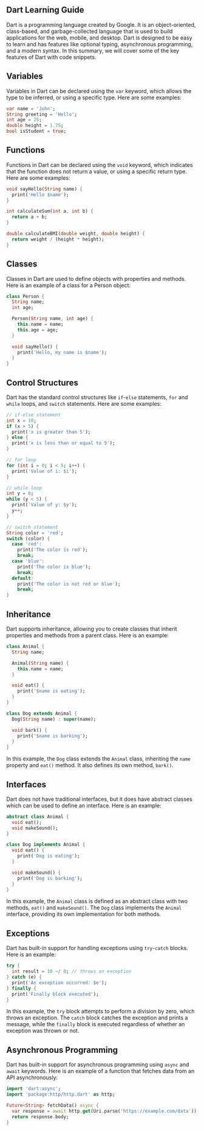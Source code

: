 ## Dart Learning Guide

Dart is a programming language created by Google. It is an object-oriented, class-based, and garbage-collected language that is used to build applications for the web, mobile, and desktop. Dart is designed to be easy to learn and has features like optional typing, asynchronous programming, and a modern syntax. In this summary, we will cover some of the key features of Dart with code snippets.

## Variables

Variables in Dart can be declared using the `var` keyword, which allows the type to be inferred, or using a specific type. Here are some examples:

```dart
var name = 'John';
String greeting = 'Hello';
int age = 25;
double height = 1.75;
bool isStudent = true;
```

## Functions

Functions in Dart can be declared using the `void` keyword, which indicates that the function does not return a value, or using a specific return type. Here are some examples:

```dart
void sayHello(String name) {
  print('Hello $name');
}

int calculateSum(int a, int b) {
  return a + b;
}

double calculateBMI(double weight, double height) {
  return weight / (height * height);
}
```

## Classes

Classes in Dart are used to define objects with properties and methods. Here is an example of a class for a Person object:

```dart
class Person {
  String name;
  int age;

  Person(String name, int age) {
    this.name = name;
    this.age = age;
  }

  void sayHello() {
    print('Hello, my name is $name');
  }
}
```

## Control Structures

Dart has the standard control structures like `if`\-`else` statements, `for` and `while` loops, and `switch` statements. Here are some examples:

```dart
// if-else statement
int x = 10;
if (x > 5) {
  print('x is greater than 5');
} else {
  print('x is less than or equal to 5');
}

// for loop
for (int i = 0; i < 5; i++) {
  print('Value of i: $i');
}

// while loop
int y = 0;
while (y < 5) {
  print('Value of y: $y');
  y++;
}

// switch statement
String color = 'red';
switch (color) {
  case 'red':
    print('The color is red');
    break;
  case 'blue':
    print('The color is blue');
    break;
  default:
    print('The color is not red or blue');
    break;
}
```

## Inheritance

Dart supports inheritance, allowing you to create classes that inherit properties and methods from a parent class. Here is an example:

```dart
class Animal {
  String name;

  Animal(String name) {
    this.name = name;
  }

  void eat() {
    print('$name is eating');
  }
}

class Dog extends Animal {
  Dog(String name) : super(name);

  void bark() {
    print('$name is barking');
  }
}
```

In this example, the `Dog` class extends the `Animal` class, inheriting the `name` property and `eat()` method. It also defines its own method, `bark()`.

## Interfaces

Dart does not have traditional interfaces, but it does have abstract classes which can be used to define an interface. Here is an example:

```dart
abstract class Animal {
  void eat();
  void makeSound();
}

class Dog implements Animal {
  void eat() {
    print('Dog is eating');
  }

  void makeSound() {
    print('Dog is barking');
  }
}
```

In this example, the `Animal` class is defined as an abstract class with two methods, `eat()` and `makeSound()`. The `Dog` class implements the `Animal` interface, providing its own implementation for both methods.

## Exceptions

Dart has built-in support for handling exceptions using `try`\-`catch` blocks. Here is an example:

```dart
try {
  int result = 10 ~/ 0; // throws an exception
} catch (e) {
  print('An exception occurred: $e');
} finally {
  print('Finally block executed');
}
```

In this example, the `try` block attempts to perform a division by zero, which throws an exception. The `catch` block catches the exception and prints a message, while the `finally` block is executed regardless of whether an exception was thrown or not.

## Asynchronous Programming

Dart has built-in support for asynchronous programming using `async` and `await` keywords. Here is an example of a function that fetches data from an API asynchronously:

```dart
import 'dart:async';
import 'package:http/http.dart' as http;

Future<String> fetchData() async {
  var response = await http.get(Uri.parse('https://example.com/data'));
  return response.body;
}
```